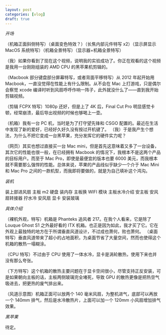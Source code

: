 ```yaml
---
layout: post
categories: [vlog]
draft: true
---
```


_开场_

（机箱正面斜侧特写）（桌面变色特效？）（长焦内部元件特写 x2）（显示屏显示 MacOS 系统特写）（机箱全景特写）（显示器+机箱全景特写）

（我）如果你看到了现在这个视频，说明我的实验成功了。你正在观看的这个视频是我用一台刚刚组装的 AMD CPU 的黑苹果机剪辑的。

（Macbook 部分键盘部分屏幕特写，或者背面平移特写）从 2012 年起开始用 Macbook，一直没觉得在性能上有什么限制。从不会在 Mac 上打游戏，只是偶尔会察觉 xcode 编译时听到风扇呼呼作响一阵子，此外就没什么了——直到我开始剪辑视频。

（剪辑 FCPX 特写）1080p 还好，但是上了 4K 后，Final Cut Pro 明显感觉卡顿，经常崩溃，最后导出视频的时候也够喝上一壶。

（机箱）我有一台 PC 机，当时是为了打守望先锋和 CSGO 配置的。最近在生活中发现了新的爱好，已经好久好久没有按过开机键了。
（我）于是我产生个想法，为什么不把它变成一台黑苹果，充分发挥它的硬件实力呢？

（网页）其实也想过直接买一台 Mac mini，但是首先这意味着又多了一台设备，其次它的性能也很一般，在已经拥有 Macbook 的情况下，我根本不是这两个产品的目标用户。而至于 Mac Pro，即使是最便宜的版本也要 6000 美元，而我根本就不需要那么强悍的性能。总体来说，苹果的产品线似乎缺少一个介于 Mac Mini 和 Mac Pro 之间的一款机型，而我即将要做的，就是为自己填补这个鸿沟。

_装机_

装上部进风扇
主板 m2 硬盘
装内存
主板换 WIFI 模块
主板水冷介绍
安主板
安风扇转接器
拧水冷
安风扇
显卡
安装玻璃

_具体介绍_

（裸机外观，特写）机箱是 Phanteks 追风者 217。在我个人看来，它是除了 Louque Ghost S1 之外最好看的 ITX 机箱。也正是因为如此，我才买了它。它在外观上最独特的地方在于所谓垂直风道设计，不过成也萧何，败也萧何。
（桌面特写）垂直风道带来了超小的占地面积，为桌面节省了大量空间，然而也使得这个机箱的散热一塌糊涂。

（CPU 特写）不过由于 CPU 使用了一体水冷，显卡是涡轮散热，使用下来也并没有那么夸张。

（下方特写）这个机箱的散热主要问题在于显卡空间很小，尽管支持正反安装，可是如果朝向主板的话，主板两侧玻璃完全堵死，导致 GPU 的散热更像是把热空气吸进去，把更热的废气排出来。

（风道示意图）机箱正面可以放两个 140 毫米风扇，为整机进气，底部可以再放一个 140mm 排气，然后是水冷散热片，上面可以加一个 120mm 小风扇增加排气效果。

_黑苹果_

待定。
